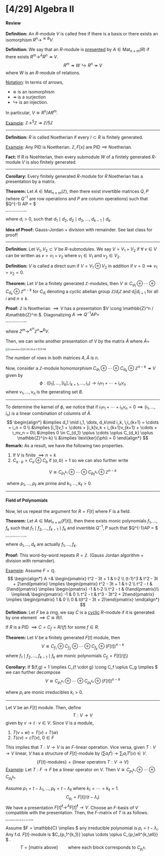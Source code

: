 # [4/29] Algebra II

#### Review

**Definition:** An $R$-module $V$ is called free if there is a basis or there exists an isomorphism $R^n \rightarrow^{\cong B} V$. 

**Definition:** We say that an $R$-module is <u>presented</u> by $A \in \text{Mat}_{n \times m} (R)$ if there exists $R^m \rightarrow^A R^n \twoheadrightarrow V$. 
$$
R^m \twoheadrightarrow W \hookrightarrow R^n \twoheadrightarrow V
$$
 where $W$ is an $R$-module of relations. 

<u>Notation</u>: In terms of arrows,

- $\cong$ is an isomorphism
- $\twoheadrightarrow$ is a surjection
- $\hookrightarrow$ is an injection.

In particular, $V \cong R^n / AR^m$. 

<u>Example</u>: $\mathbb{Z} \rightarrow^5 \mathbb{Z} \twoheadrightarrow \mathbb{Z}/5\mathbb{Z}$​

----

**Definition:** $R$ is called Noetherian if every $I \subset R$ is finitely generated. 

<u>Example</u>: Any PID is Noetherian. $\mathbb{Z}, F[x]$ are PID $\implies$ Noetherian.

**Fact:** If $R$ is Noehterian, then every submodule $W$ of a finitely generated $R$-module $V$​ is also finitely generated. 

-----

**Corollary:** Every finitely generated $R$-module for $R$ Noetherian has a presentation by a matrix.

**Theorem:** Let $A \in \text{Mat}_{n \times m} (\mathbb{Z})$, then there exist invertible matrices $Q, P$ (where $Q^{-1}$ are row operations and $P$ are column operations) such that $Q^{-1} AP = $ 

<img src="/Users/connorli/Library/Application Support/typora-user-images/Screenshot 2024-04-24 at 3.22.08 PM.png" alt="Screenshot 2024-04-24 at 3.22.08 PM" style="zoom:25%;" />

where $d_i > 0$, such that $d_1 \mid d_2, \; d_2 \mid d_3,\; \dots, \;d_{k-1} \mid d_k$.  

**Idea of Proof:** Gauss-Jordan + division with remainder. See last class for proof!

----

**Definition:** Let $V_1, V_2 \subset V$ be $R$-submodules. We say $V = V_1 + V_2$ if $\forall\; v \in V$ can be written as $v = v_1 + v_2$ where $v_1 \in V_1$ and $v_2 \in V_2$. 

**Definition:** $V$ is called a direct sum if $V = V_1 \oplus V_2$ in addition if $v = 0 \implies v_1 = v_2 = 0$. 

**Theorem:** Let $V$ be a finitely generated $\mathbb{Z}$-modules, then $V \cong C_{d_1} \oplus \cdots \oplus C_{d_k} \oplus \mathbb{Z}^{n-k}$ for $C_{d_i}$ denoting a cyclic abelian group $\mathbb{Z}/d_i\mathbb{Z}$ and $d_i | d_{i+1}$ for all $i$ and $n \geq k$. 

**Proof:** $\mathbb{Z}$ is Noetherian $\implies V$ has a presentation $V \cong \mathbb{Z}^n / A\mathbb{Z}^m $. Diagonalizing $A \implies Q^{-1}AP =$

<img src="/Users/connorli/Library/Application Support/typora-user-images/Screenshot 2024-04-24 at 3.22.08 PM.png" alt="Screenshot 2024-04-24 at 3.22.08 PM" style="zoom:25%;" />

where $Z^m \rightarrow^{A^m} \mathbb{Z}^n \twoheadrightarrow^{B} V$. 

Then, we can write another presentation of $V$ by the matrix $\tilde{A}$ where $\tilde{A}=$ 

<img src="/Users/connorli/Library/Application Support/typora-user-images/Screenshot 2024-04-29 at 3.15.15 PM.png" alt="Screenshot 2024-04-29 at 3.15.15 PM" style="zoom:50%;" />

The number of rows in both matrices $A, \tilde{A}$ is $n$. 

Now, consider a $\mathbb{Z}$-module homomorphism $C_{d_1} \oplus \cdots \oplus C_{d_k} \oplus \mathbb{Z}^{n-k} \twoheadrightarrow V$ given by
$$
\phi: ([i_1], \dots, [i_k], i_{k+1}, \dots ,i_{n}) \rightarrow i_1v_1 + \cdots + i_nv_n
$$
 where $v_1, \dots, v_n$ is the generating set $B$. 

----

To determine the kernel of $\phi$, we notice that if $i_1v_1 + \cdots + i_nv_n = 0 \implies (i_1, \dots, i_n)$ is a linear combination of columns of $\tilde{A}$. 
$$
\begin{align*}
 &\implies d_1 \mid i_1, \dots, d_k\mid i_k, \;i_{k+1} = \cdots = i_n = 0 \\
 &\implies [i_1]v_1 + \cdots + [i_k]v_k + i_{k+1}v_{k+1} + \cdots + i_nv_n = 0\\
&\implies 0 \in C_{d_1} \oplus \cdots \oplus C_{d_k} \oplus \mathbb{Z}^{n-k} \\
&\implies \text{ker}(\phi) = 0
\end{align*}
$$
**Remark:** As a result, we have the following two properties.

1. If $V$ is finite $\implies n = k$
2. $C_{a \cdot b} = C_a \oplus C_b$ if $(a,b) = 1$ so we can also further write

$$
V \cong C_{p_1^{k_1}} \oplus \cdots \oplus C_{p_\ell^{k_\ell}} \oplus \mathbb{Z}^{n-k}
$$

​	where $p_1, \dots, p_\ell$ are prime and $k_1, \dots, k_\ell > 0$. 

------

#### Field of Polynomials

Now, let us repeat the argument for $R = F[t]$ where $F$ is a field.

**Theorem:** Let $A \in \text{Mat}_{n \times m}\left(F[t]\right)$, then there exists monic polynomials $f_1, \dots, f_k$ such that $f_1 \mid f_2, \dots, f_{k-1} \mid f_k$ and invertible $Q^{-1}, P$ such that $Q^{-1}AP = $

<img src="/Users/connorli/Library/Application Support/typora-user-images/Screenshot 2024-04-24 at 3.22.08 PM.png" alt="Screenshot 2024-04-24 at 3.22.08 PM" style="zoom:25%;" />

where $d_1, \dots, d_k$ are actually $f_1, \dots, f_k$. 

**Proof:** This word-by-word repeats $R = \mathbb{Z}$. (Gauss Jordan algorithm + division with remainder). 

<u>Example</u>: Assume $F = \mathbb{Q}$. 
$$
\begin{align*}
A =& \begin{pmatrix} t^2 - 3t + 1 & t-2 \\ (t-1)^3 & t^2 - 3t + 2\end{pmatrix} \implies \begin{pmatrix} t^2 - 3t + 1 & t-2 \\ t^2 - t & 0\end{pmatrix} \implies \begin{pmatrix} -1 & t-2 \\ t^2 - t & 0\end{pmatrix}\\
\implies& \begin{pmatrix} -1 & 0 \\ t^2 - t & t^3 - 3t^2 + 2t\end{pmatrix} \implies \begin{pmatrix} 1 & 0 \\ 0 & t(t^2 - 3t + 2)\end{pmatrix}
\end{align*}
$$
**Definition:** Let $F$ be a ring, we say $C$ is a <u>cyclic</u> $R$-module if it is generated by one element $\implies C \cong R/I$. 

If $R$ is a PID $\implies C = C_f = R/(f)$ for some $f \in R$. 

**Theorem:** Let $V$ be a finitely generated $F[t]$ module, then 
$$
V \cong C_{f_1} \oplus C_{f_2} \oplus \cdots \oplus C_{f_k} \oplus \left(F[t]\right)^{n-k}
$$
where $f_1 \mid f_2, \dots, f_{k-1} \mid f_k$ are monic polynomials $C_{f_i} = F[t]/(f_i)$ 

**Corollary:** If $(f,g) = 1 \implies C_{f \cdot g} \cong C_f \oplus C_g \implies $​ we can further decompose 
$$
V \cong C_{p_1^{k_1}}\oplus \cdots \oplus C_{p_\ell^{k_\ell}} \oplus \left(F[t]\right)^{n-k}
$$


where $p_i$ are monic irreducibles $k_i > 0$. 

----

Let $V$ be an $F[t]$ module. Then, define
$$
T : V \rightarrow V
$$
given by $v \rightarrow t \cdot v \in V$. Since $V$ is a module,

1. $T(v+ w) = T(v) + T(w)$
2. $T(cv) = cT(v)$, $0 \in F$ 

This implies that $T: V \rightarrow V$ is an $F$-linear operation. Vice versa, given $T: V \to V$ linear, $V$ has a structure of $F[t]$-module by $\left(\sum a_it^i\right) \to \sum_{i} a_iT^i(v) \in V$. 
$$
\{F[t]\text{-modules}\}  = \{\text{linear operators}\; T:V \to V\}
$$
<u>Example</u>: Let $T: F \to F$ be a linear operator on $V$. Then $V \cong C_{p_1^{k_1}} \oplus \cdots \oplus C_{p_\ell^{k_\ell}}$. 

Assume $p_1 = t - \lambda_1, \dots, p_\ell = t - \lambda_\ell$ where $k_1 = \cdots = k_\ell = 1$. 
$$
C_{p_i} = F[t] / (t - \lambda_i)
$$
We have a presentation $F[t]^\ell \rightarrow^{\tilde{A}} F[t]^\ell \rightarrow V$. Choose an $F$-basis of $V$ compatible with the presentation. Then, the $F$-matrix of $T$ is as follows.

<img src="/Users/connorli/Library/Application Support/typora-user-images/Screenshot 2024-04-29 at 3.55.40 PM.png" alt="Screenshot 2024-04-29 at 3.55.40 PM" style="zoom:33%;" />

Assume $F = \mathbb{C} \implies $ any irreducible polynomial is $p_i = t - \lambda_i$. Any f.d. $F[t]$-module is $C_{p_1^{k_1}}  \oplus \cdots \oplus C_{p_\ell^{k_\ell}} $ . 
$$
T = [\text{matrix above}] \quad \quad \text{where each block corresponds to }C_{p_i^{k_i}}
$$
